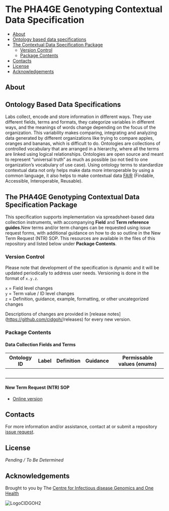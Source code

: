 # The PHA4GE Genotyping Contextual Data Specification

  - [About](#about)
  - [Ontology based data specifications](#ontology-based-data-specifications)
  - [The  Contextual Data Specification Package](#the--contextual-data-specification-package)
    - [Version Control](#version-control)
    - [Package Contents](#package-contents)
  - [Contacts](#contacts)
  - [License](#license)
  - [Acknowledgements](#acknowledgements)

## About

<Blurb>


## Ontology Based Data Specifications

Labs collect, encode and store information in different ways. They use different fields, terms and formats, they categorize variables in different ways, and the meanings of words change depending on the focus of the organization. This variability makes comparing, integrating and analyzing data generated by different organizations like trying to compare apples, oranges and bananas, which is difficult to do. Ontologies are collections of controlled vocabulary that are arranged in a hierarchy, where all the terms are linked using logical relationships. Ontologies are open source and meant to represent “universal truth” as much as possible (so not tied to one organization’s vocabulary of use case). Using ontology terms to standardize contextual data not only helps make data more interoperable by using a common language, it also helps to make contextual data [FAIR](https://www.go-fair.org/fair-principles/) (Findable, Accessible, Interoperable, Reusable).

## The PHA4GE Genotyping Contextual Data Specification Package

This specification supports implementation via spreadsheet-based data collection instruments, with accompanying **Field** and **Term reference guides**.New terms and/or term changes can be requested using issue request forms, with additional guidance on how to do so outline in the New Term Request (NTR) SOP. This resources are available in the files of this repository and listed below under **Package Contents**.

### Version Control

Please note that development of the specification is dynamic and it will be updated periodically to address user needs. Versioning is done in the format of `x.y.z`.

`x` = Field level changes <br>
`y` = Term value / ID level changes <br>
`z` = Definition, guidance, example, formatting, or other uncategorized changes

Descriptions of changes are provided in [release notes](https://github.com/cidgoh/<INSERT REPOSITORY NAME>/releases) for every new version.

### Package Contents

#### Data Collection Fields and Terms

|Ontology ID|Label|Definition|Guidance|Permissable values (enums)|
|---|---|---|---|---|
||||||
||||||
||||||
||||||
||||||


#### New Term Request (NTR) SOP
- [Online version](https://docs.google.com/document/d/e/2PACX-1vSLfdjK53wqgq9kvrPfovwtBOUQGPEOetb4rMq9t1De5A6V1iHrGZzUPfIGp-KXk3_qLiiXLSdEB5tF/pub)

## Contacts
For more information and/or assistance, contact <INSERT CONTACT NAME> at <INSERT CONTACT EMAIL> or submit a repository [issue request](<INSERT REPOSITORY ISSUES URL>).

## License

_Pending / To Be Determined_

## Acknowledgements

Brought to you by The [Centre for Infectious disease Genomics and One Health](https://cidgoh.ca/)<and INSERT COLLABORATOR NAMES>

![LogoCIDGOH2](https://github.com/cidgoh/specification-repo-template/assets/48695054/87fa713d-8fd7-453d-8542-fc413069e842)
